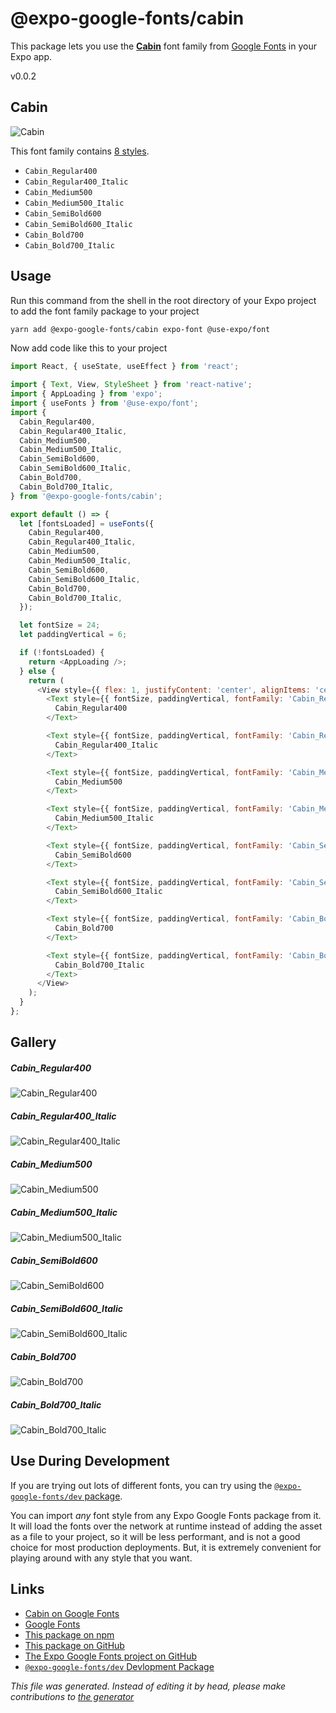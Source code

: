 # @expo-google-fonts/cabin

This package lets you use the [**Cabin**](https://fonts.google.com/specimen/Cabin) font family from [Google Fonts](https://fonts.google.com/) in your Expo app.

v0.0.2

## Cabin

![Cabin](./font-family.png)

This font family contains [8 styles](#gallery).

- `Cabin_Regular400`
- `Cabin_Regular400_Italic`
- `Cabin_Medium500`
- `Cabin_Medium500_Italic`
- `Cabin_SemiBold600`
- `Cabin_SemiBold600_Italic`
- `Cabin_Bold700`
- `Cabin_Bold700_Italic`

## Usage

Run this command from the shell in the root directory of your Expo project to add the font family package to your project
```sh
yarn add @expo-google-fonts/cabin expo-font @use-expo/font
```

Now add code like this to your project
```js
import React, { useState, useEffect } from 'react';

import { Text, View, StyleSheet } from 'react-native';
import { AppLoading } from 'expo';
import { useFonts } from '@use-expo/font';
import {
  Cabin_Regular400,
  Cabin_Regular400_Italic,
  Cabin_Medium500,
  Cabin_Medium500_Italic,
  Cabin_SemiBold600,
  Cabin_SemiBold600_Italic,
  Cabin_Bold700,
  Cabin_Bold700_Italic,
} from '@expo-google-fonts/cabin';

export default () => {
  let [fontsLoaded] = useFonts({
    Cabin_Regular400,
    Cabin_Regular400_Italic,
    Cabin_Medium500,
    Cabin_Medium500_Italic,
    Cabin_SemiBold600,
    Cabin_SemiBold600_Italic,
    Cabin_Bold700,
    Cabin_Bold700_Italic,
  });

  let fontSize = 24;
  let paddingVertical = 6;

  if (!fontsLoaded) {
    return <AppLoading />;
  } else {
    return (
      <View style={{ flex: 1, justifyContent: 'center', alignItems: 'center' }}>
        <Text style={{ fontSize, paddingVertical, fontFamily: 'Cabin_Regular400' }}>
          Cabin_Regular400
        </Text>

        <Text style={{ fontSize, paddingVertical, fontFamily: 'Cabin_Regular400_Italic' }}>
          Cabin_Regular400_Italic
        </Text>

        <Text style={{ fontSize, paddingVertical, fontFamily: 'Cabin_Medium500' }}>
          Cabin_Medium500
        </Text>

        <Text style={{ fontSize, paddingVertical, fontFamily: 'Cabin_Medium500_Italic' }}>
          Cabin_Medium500_Italic
        </Text>

        <Text style={{ fontSize, paddingVertical, fontFamily: 'Cabin_SemiBold600' }}>
          Cabin_SemiBold600
        </Text>

        <Text style={{ fontSize, paddingVertical, fontFamily: 'Cabin_SemiBold600_Italic' }}>
          Cabin_SemiBold600_Italic
        </Text>

        <Text style={{ fontSize, paddingVertical, fontFamily: 'Cabin_Bold700' }}>
          Cabin_Bold700
        </Text>

        <Text style={{ fontSize, paddingVertical, fontFamily: 'Cabin_Bold700_Italic' }}>
          Cabin_Bold700_Italic
        </Text>
      </View>
    );
  }
};

```

## Gallery

##### Cabin_Regular400
![Cabin_Regular400](./9ff30e9e9a66cf6a4e65d444d6bf8afdea7d574b27589397657972c2f9b2194f.ttf.png)

##### Cabin_Regular400_Italic
![Cabin_Regular400_Italic](./db35751de9b88dfbea004784c70c96bca9d813b5521cf320e5cb30adfd7384a2.ttf.png)

##### Cabin_Medium500
![Cabin_Medium500](./4851465297f9c9aa19d41a969b28272f070f43271c7f279eb6daf3f291a47609.ttf.png)

##### Cabin_Medium500_Italic
![Cabin_Medium500_Italic](./2f1dff32a90462507aca783f85d6b2ed780858dd81a2a13bf217afbbfe5cce77.ttf.png)

##### Cabin_SemiBold600
![Cabin_SemiBold600](./b7e9674a2fca64e9eddd32df2987e72643c1fbadb5cc8158e4a429f8a99ea39a.ttf.png)

##### Cabin_SemiBold600_Italic
![Cabin_SemiBold600_Italic](./da97f68bcdcff651e97b599499a784fc828a6e26feb94f391324076d060e3f7f.ttf.png)

##### Cabin_Bold700
![Cabin_Bold700](./9adb3df669ae368a467dbe74951a83ec476b74739063459b95b664e6ea2bf36a.ttf.png)

##### Cabin_Bold700_Italic
![Cabin_Bold700_Italic](./e4a3605f6b618e79e1d2bc2e4890babb2828cca85fee80608cb7d4a810b06eab.ttf.png)


## Use During Development

If you are trying out lots of different fonts, you can try using the [`@expo-google-fonts/dev` package](https://www.npmjs.com/package/@expo-google-fonts/dev).

You can import *any* font style from any Expo Google Fonts package from it. It will load the fonts
over the network at runtime instead of adding the asset as a file to your project, so it will be 
less performant, and is not a good choice for most production deployments. But, it is extremely convenient
for playing around with any style that you want.

## Links

- [Cabin on Google Fonts](https://fonts.google.com/specimen/Cabin)
- [Google Fonts](https://fonts.google.com/)
- [This package on npm](https://www.npmjs.com/package/@expo-google-fonts/cabin)
- [This package on GitHub](https://github.com/expo/google-fonts/tree/master/font-packages/cabin)
- [The Expo Google Fonts project on GitHub](https://github.com/expo/google-fonts)
- [`@expo-google-fonts/dev` Devlopment Package](https://github.com/expo/google-fonts/tree/master/font-packages/dev)


*This file was generated. Instead of editing it by head, please make contributions to [the generator](https://github.com/expo/google-fonts/tree/master/packages/generator)*
